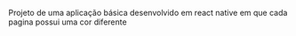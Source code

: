 Projeto de uma aplicação básica desenvolvido em react native em que cada pagina possui uma cor diferente
